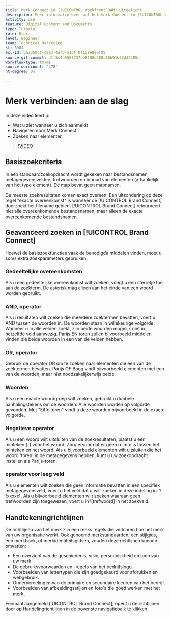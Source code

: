 ```yaml
---
title: Merk Connect in [!UICONTROL Workfront DAM] Uitgelicht
description: Meer informatie over wat het merk Connect in [!UICONTROL Workfront DAM] is en hoe te om het te navigeren.
activity: use
feature: Digital Content and Documents
type: Tutorial
role: User
level: Beginner
team: Technical Marketing
kt: 8984
exl-id: 6a7350cf-c9e3-4af6-a1bf-0f159e8eaf09
source-git-commit: d1f5c4a558f737cb8188e209a16b91b67d32285c
workflow-type: tm+mt
source-wordcount: '478'
ht-degree: 0%

---
```


# Merk verbinden: aan de slag

In deze video leert u:

* Wat u ziet wanneer u zich aanmeldt
* Navigeren door Merk Connect
* Zoeken naar elementen

>[!VIDEO](https://video.tv.adobe.com/v/335246/?quality=12)

## Basiszoekcriteria

In een standaardzoekopdracht wordt gekeken naar bestandsnamen, metagegevensvelden, trefwoorden en inhoud van elementen (afhankelijk van het type element). De map bevat geen mapnamen.

De meeste zoekresultaten komen exact overeen. Een uitzondering op deze regel &quot;exacte overeenkomst&quot; is wanneer de [!UICONTROL Brand Connect] doorzoekt het filename gebied. [!UICONTROL Brand Connect] retourneert niet alle overeenkomende bestandsnamen, maar alleen de exacte overeenkomende bestandsnamen.

## Geavanceerd zoeken in [!UICONTROL Brand Connect]

Hoewel de basiszoekfuncties vaak de benodigde middelen vinden, moet u soms extra zoekparameters gebruiken.

### Gedeeltelijke overeenkomsten

Als u een gedeeltelijke overeenkomst wilt zoeken, voegt u een sterretje toe aan de zoekterm. De asterisk mag alleen aan het einde van een woord worden gebruikt.

### AND, operator

Als u resultaten wilt zoeken die meerdere zoektermen bevatten, voert u AND tussen de woorden in. De woorden staan in willekeurige volgorde. Wanneer u in alle velden zoekt, zijn beide woorden mogelijk niet in hetzelfde veld aanwezig. Parijs EN toren zullen bijvoorbeeld middelen vinden die beide woorden in een van de velden hebben.

### OR, operator

Gebruik de operator OR om te zoeken naar elementen die een van de zoektermen bevatten. Parijs OF Boog vindt bijvoorbeeld elementen met een van de woorden, maar niet noodzakelijkerwijs beide.

### Woorden

Als u een exacte woordgroep wilt zoeken, gebruikt u dubbele aanhalingstekens om de woorden. Alle woorden worden op volgorde gevonden. Met &quot;Eiffeltoren&quot; vindt u deze woorden bijvoorbeeld in de exacte volgorde.

### Negatieve operator

Als u een woord wilt uitsluiten van de zoekresultaten, plaatst u een minteken (-) vóór het woord. Zorg ervoor dat er geen ruimte is tussen het minteken en het woord. Als u bijvoorbeeld elementen wilt uitsluiten die het woord &#39;toren&#39; in de metagegevens hebben, kunt u uw zoekopdracht instellen als Parijs-toren.

### operator voor leeg veld

Als u elementen wilt zoeken die geen informatie bevatten in een specifiek metagegevensveld, voert u het veld dat u wilt zoeken in deze indeling in: ?[xxxxx]. Als u bijvoorbeeld elementen wilt zoeken waaraan geen trefwoorden zijn toegewezen, voert u in?[trefwoord] in het zoekveld.

## Handtekeningrichtlijnen

De richtlijnen van het merk zijn een reeks regels die verklaren hoe het merk van uw organisatie werkt. Ook genoemd merkstandaarden, een stijlgids, een merkboek, of merkidentiteitsgidsen, zouden deze richtlijnen kunnen omvatten:

* Een overzicht van de geschiedenis, visie, persoonlijkheid en toon van uw merk.
* De gebruiksvoorwaarden en -regels van het bedrijfslogo.
* Voorbeelden van lettertypen die zijn goedgekeurd voor afdrukken en webgebruik.
* Onderverdelingen van de primaire en secundaire kleuren van het bedrijf.
* Voorbeelden van afbeeldingsstijlen en foto&#39;s die goed werken met het merk.

Eenmaal aangemeld [!UICONTROL Brand Connect], opent u de richtlijnen door op Handelingrichtlijnen in de bovenste navigatiebalk te klikken.
